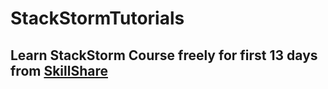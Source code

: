 # StackStormTutorials
## Learn StackStorm Course freely for first 13 days from [SkillShare](https://www.skillshare.com/r/user/narendrap)

